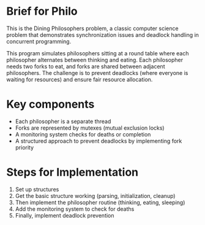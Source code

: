 # Brief for Philo
This is the Dining Philosophers problem, a classic computer science problem that demonstrates synchronization issues and deadlock handling in concurrent programming. 

This program simulates philosophers sitting at a round table where each philosopher alternates between thinking and eating. Each philosopher needs two forks to eat, and forks are shared between adjacent philosophers. The challenge is to prevent deadlocks (where everyone is waiting for resources) and ensure fair resource allocation.

# Key components
+ Each philosopher is a separate thread
+ Forks are represented by mutexes (mutual exclusion locks)
+ A monitoring system checks for deaths or completion
+ A structured approach to prevent deadlocks by implementing fork priority

# Steps for Implementation
1. Set up structures
2. Get the basic structure working (parsing, initialization, cleanup)
3. Then implement the philosopher routine (thinking, eating, sleeping)
4. Add the monitoring system to check for deaths
5. Finally, implement deadlock prevention
